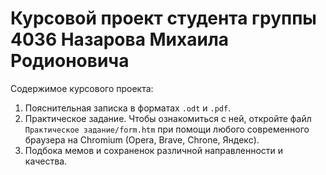 # Курсовой проект студента группы 4036 Назарова Михаила Родионовича

Содержимое курсового проекта:
1. Пояснительная записка в форматах `.odt` и `.pdf`.
2. Практическое задание. Чтобы ознакомиться с ней, откройте файл `Практическое задание/form.htm` при помощи любого современного браузера на Chromium (Opera, Brave, Chrone, Яндекс).
3. Подбока мемов и сохраненок различной направленности и качества.